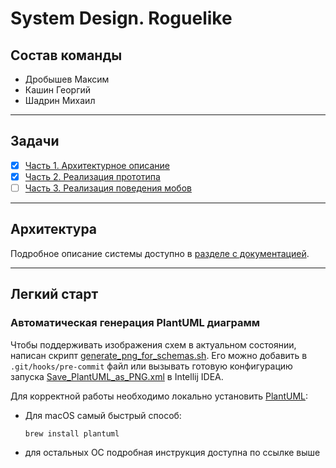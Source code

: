 # System Design. Roguelike

## Состав команды

* Дробышев Максим
* Кашин Георгий
* Шадрин Михаил

___

## Задачи

- [x] [Часть 1. Архитектурное описание](https://github.com/itmo-software-design/roguelike/pull/1)
- [x] [Часть 2. Реализация прототипа](https://github.com/itmo-software-design/roguelike/pull/2)
- [ ] [Часть 3. Реализация поведения мобов](https://github.com/itmo-software-design/roguelike/pull/3)

___

## Архитектура

Подробное описание системы доступно в [разделе с документацией](docs).
___

## Легкий старт

### Автоматическая генерация PlantUML диаграмм

Чтобы поддерживать изображения схем в актуальном состоянии, написан
скрипт [generate_png_for_schemas.sh](generate_png_for_schemas.sh).
Его можно добавить в `.git/hooks/pre-commit` файл или вызывать готовую конфигурацию
запуска [Save_PlantUML_as_PNG.xml](.idea/runConfigurations/Save_PlantUML_as_PNG.xml) в Intellij IDEA.

Для корректной работы необходимо локально установить [PlantUML](https://plantuml.com/ru/starting):

* Для macOS самый быстрый способ:
    ```commandline
    brew install plantuml
    ```
* для остальных ОС подробная инструкция доступна по ссылке выше
